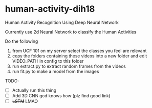 # human-activity-dih18
Human Activity Recognition Using Deep Neural Network

Currently use 2d Neural Network to classify the Human Activities

Do the following 
 1. from UCF 101 on my server select the classes you feel are relevant
 2. copy the folders containing these videos into a new folder and edit VIDEO_PATH in config to this folder
 3. run extract.py to extract random frames from the videos
 4. run fit.py to make a model from the images
 

TODO:
 - [ ] Actually run this thing
 - [ ] Add 3D CNN god knows how (plz find good link)
 - [ ] ~~LSTM~~ LMAO
